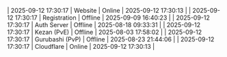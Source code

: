 | 2025-09-12 17:30:17 | Website | Online | 2025-09-12 17:30:13 |
| 2025-09-12 17:30:17 | Registration | Offline | 2025-09-09 16:40:23 |
| 2025-09-12 17:30:17 | Auth Server | Offline | 2025-08-18 09:33:31 |
| 2025-09-12 17:30:17 | Kezan (PvE) | Offline | 2025-08-03 17:58:02 |
| 2025-09-12 17:30:17 | Gurubashi (PvP) | Offline | 2025-08-23 21:44:06 |
| 2025-09-12 17:30:17 | Cloudflare | Online | 2025-09-12 17:30:13 |
